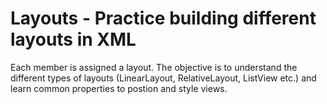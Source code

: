 # Layouts - Practice building different layouts in XML

Each member is assigned a layout. The objective is to understand the different types of layouts (LinearLayout, RelativeLayout, ListView etc.) and learn common properties to postion and style views.

